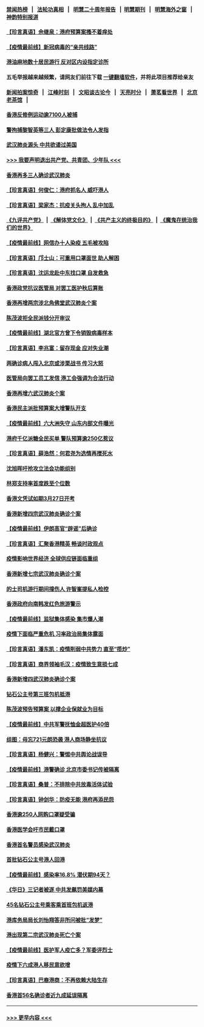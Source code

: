 #### [禁闻热榜](热点新闻.md?=0)  &nbsp;&nbsp;|&nbsp;&nbsp; [法轮功真相](https://github.com/gfw-breaker/truth/blob/master/README.md?=0) &nbsp;&nbsp;|&nbsp;&nbsp; [明慧二十周年报告](https://github.com/gfw-breaker/mh-reports/blob/master/README.md?=0) &nbsp;&nbsp;|&nbsp;&nbsp;[明慧期刊](https://github.com/gfw-breaker/mh-qikan) &nbsp;&nbsp;|&nbsp;&nbsp; [明慧海外之窗](https://github.com/gfw-breaker/mh-news/blob/master/README.md?=0) &nbsp;&nbsp;|&nbsp;&nbsp; [神韵特别报道](https://github.com/gfw-breaker/mh-news/blob/master/shenyun.md?=0)
#### [【珍言真语】佘继泉：港府预算案搔不着痒处](../pages/nsc415/n11910011.md?t=03030731) 
#### [【疫情最前线】新冠病毒的“亲共线路”](../pages/nsc415/n11907734.md?t=03030731) 
#### [港油麻地数十居民游行 反对区内设指定诊所](../pages/nsc415/n11907900.md?t=03030731) 
#### 五毛举报越来越频繁，请网友们前往下载 [一键翻墙软件](https://github.com/gfw-breaker/ssr-accounts)，并将此项目推荐给亲友
#### [新闻拍案惊奇](https://github.com/gfw-breaker/banned-news/blob/master/pages/link4.md) &nbsp;&nbsp;|&nbsp;&nbsp; [江峰时刻](https://github.com/gfw-breaker/banned-news/blob/master/pages/link4.md) &nbsp;&nbsp;|&nbsp;&nbsp; [文昭谈古论今](https://github.com/gfw-breaker/banned-news/blob/master/pages/link4.md) &nbsp;&nbsp;|&nbsp;&nbsp; [天亮时分](https://github.com/gfw-breaker/banned-news/blob/master/pages/link4.md) &nbsp;&nbsp;|&nbsp;&nbsp; [萧茗看世界](https://github.com/gfw-breaker/banned-news/blob/master/pages/link4.md) &nbsp;&nbsp;|&nbsp;&nbsp; [北京老茶馆](https://github.com/gfw-breaker/banned-news/blob/master/pages/link4.md) &nbsp;&nbsp;|&nbsp;&nbsp; 
#### [香港反修例运动逾7100人被捕](../pages/nsc415/n11907922.md?t=03030731) 
#### [警拘捕黎智英等三人 彭定康批做法令人发指](../pages/nsc415/n11907905.md?t=03030731) 
#### [武汉肺炎源头 中共欲诿过美国](../pages/nsc415/n11907665.md?t=03030731) 
#### [>>> 我要声明退出共产党、共青团、少年队 <<<](https://github.com/begood0513/goodnews/blob/master/quit/letter.md) 
#### [香港再多三人确诊武汉肺炎](../pages/nsc415/n11907846.md?t=03030731) 
#### [【珍言真语】何俊仁：港府抓名人 威吓港人](../pages/nsc415/n11907561.md?t=03030731) 
#### [【珍言真语】梁家杰：抗疫关头拘人 乱中加乱](../pages/nsc415/n11907444.md?t=03030731) 
#### [《九评共产党》](https://github.com/begood0513/9ping.md/blob/master/README.md) &nbsp;|&nbsp; [《解体党文化》](../../../../jtdwh.md/blob/master/README.md)  &nbsp;|&nbsp; [《共产主义的终极目的》](../../../../gczydzjmd.md/blob/master/README.md) &nbsp;|&nbsp; [《魔鬼在统治我们的世界》](../../../../mgztzwmdsj.md/blob/master/README.md) 
#### [【疫情最前线】网信办十人染疫 五毛被攻陷](../pages/nsc415/n11903757.md?t=03030731) 
#### [【珍言真语】邝士山：可重用口罩面世 助人解困](../pages/nsc415/n11903875.md?t=03030731) 
#### [【珍言真语】沈运龙赴中东找口罩 自发救急](../pages/nsc415/n11903291.md?t=03030731) 
#### [香港政党抗议医管局 对罢工医护秋后算账](../pages/nsc415/n11901746.md?t=03030731) 
#### [香港再增两宗涉北角佛堂武汉肺炎个案](../pages/nsc415/n11901737.md?t=03030731) 
#### [陈茂波拒全民派钱分开审议](../pages/nsc415/n11901672.md?t=03030731) 
#### [【疫情最前线】湖北官方曾下令销毁病毒样本](../pages/nsc415/n11901518.md?t=03030731) 
#### [【珍言真语】李兆富：留存现金 应对失业潮](../pages/nsc415/n11901448.md?t=03030731) 
#### [两确诊病人闯入北京或涉栗战书 传习大怒](../pages/nsc415/n11901180.md?t=03030731) 
#### [医管局向罢工员工发信 港工会强调为合法行动](../pages/nsc415/n11898870.md?t=03030731) 
#### [香港再增六武汉肺炎个案](../pages/nsc415/n11898843.md?t=03030731) 
#### [香港民主派批预算案大增警队开支](../pages/nsc415/n11898813.md?t=03030731) 
#### [【疫情最前线】六大洲失守 山东内部文件曝光](../pages/nsc415/n11898455.md?t=03030731) 
#### [港府千亿派糖全民买单 警队预算逾250亿惹议](../pages/nsc415/n11898608.md?t=03030731) 
#### [【珍言真语】薛浩然：何君尧为选情再搅死水](../pages/nsc415/n11898269.md?t=03030731) 
#### [沈旭晖吁抢攻立法会功能组别](../pages/nsc415/n11896084.md?t=03030731) 
#### [林郑支持率首度跌至个位数](../pages/nsc415/n11896058.md?t=03030731) 
#### [香港文凭试如期3月27日开考](../pages/nsc415/n11896055.md?t=03030731) 
#### [香港新增四宗武汉肺炎确诊个案](../pages/nsc415/n11896040.md?t=03030731) 
#### [【疫情最前线】伊朗高官“辟谣”后确诊](../pages/nsc415/n11895902.md?t=03030731) 
#### [【珍言真语】汇聚香港精英 畅谈时政观点](../pages/nsc415/n11895733.md?t=03030731) 
#### [疫情影响世界经济 全球供应链面临重组](../pages/nsc415/n11895634.md?t=03030731) 
#### [香港新增七宗武汉肺炎确诊个案](../pages/nsc415/n11893498.md?t=03030731) 
#### [的士司机游行期间撞伤人 许智峯提私人检控](../pages/nsc415/n11893483.md?t=03030731) 
#### [香港政府向南韩发红色旅游警示](../pages/nsc415/n11893398.md?t=03030731) 
#### [【疫情最前线】监狱集体感染 集市爆人潮](../pages/nsc415/n11893181.md?t=03030731) 
#### [疫情下面临严重危机  习率政治局集体露面](../pages/nsc415/n11893305.md?t=03030731) 
#### [【珍言真语】潘东凯：疫情削弱中共势力 直至“揽炒”](../pages/nsc415/n11892866.md?t=03030731) 
#### [【珍言真语】商界领袖毛汉：疫情致生意损七成](../pages/nsc415/n11890348.md?t=03030731) 
#### [香港新增四武汉肺炎确诊个案](../pages/nsc415/n11890610.md?t=03030731) 
#### [钻石公主号第三班包机抵港](../pages/nsc415/n11890645.md?t=03030731) 
#### [陈茂波预告预算案 以撑企业保就业为目标](../pages/nsc415/n11890574.md?t=03030731) 
#### [【疫情最前线】中共军警抚恤金超医护40倍](../pages/nsc415/n11890458.md?t=03030731) 
#### [组图：毋忘721元朗恐袭 港人商场静坐抗议](../pages/nsc415/n11876882.md?t=03030731) 
#### [【珍言真语】杨健兴：警惕中共舆论战误导](../pages/nsc415/n11888131.md?t=03030731) 
#### [【疫情最前线】港警确诊 北京市委书记传被隔离](../pages/nsc415/n11886872.md?t=03030731) 
#### [【珍言真语】桑普：不排除中共放毒活体试验](../pages/nsc415/n11886832.md?t=03030731) 
#### [【珍言真语】钟剑华：防疫无能 港府再添民怨](../pages/nsc415/n11884504.md?t=03030731) 
#### [香港逾250人网购口罩疑受骗](../pages/nsc415/n11884388.md?t=03030731) 
#### [香港医学会吁市民戴口罩](../pages/nsc415/n11884367.md?t=03030731) 
#### [香港首名警员感染武汉肺炎](../pages/nsc415/n11884357.md?t=03030731) 
#### [首批钻石公主号港人回港](../pages/nsc415/n11884333.md?t=03030731) 
#### [【疫情最前线】感染率16.8% 潜伏期94天？](../pages/nsc415/n11884256.md?t=03030731) 
#### [《华日》三记者被逐 中共发飙罚美媒内幕](../pages/nsc415/n11884184.md?t=03030731) 
#### [45名钻石公主号乘客乘首班包机返港](../pages/nsc415/n11881770.md?t=03030731) 
#### [港库务局局长刘怡翔答非所问被批“发梦”](../pages/nsc415/n11881752.md?t=03030731) 
#### [港出现第二宗武汉肺炎死亡个案](../pages/nsc415/n11881736.md?t=03030731) 
#### [【疫情最前线】医护军人疫亡多？军委评烈士](../pages/nsc415/n11881655.md?t=03030731) 
#### [疫情下六成港人移民意欲增](../pages/nsc415/n11881699.md?t=03030731) 
#### [【珍言真语】巴裔港商：不再依赖大陆生存](../pages/nsc415/n11881126.md?t=03030731) 
#### [香港首56名确诊者近九成延误隔离](../pages/nsc415/n11879079.md?t=03030731) 

----
#### [ >>> 更早内容 <<< ](../indexes/nsc415-earlier.md)
